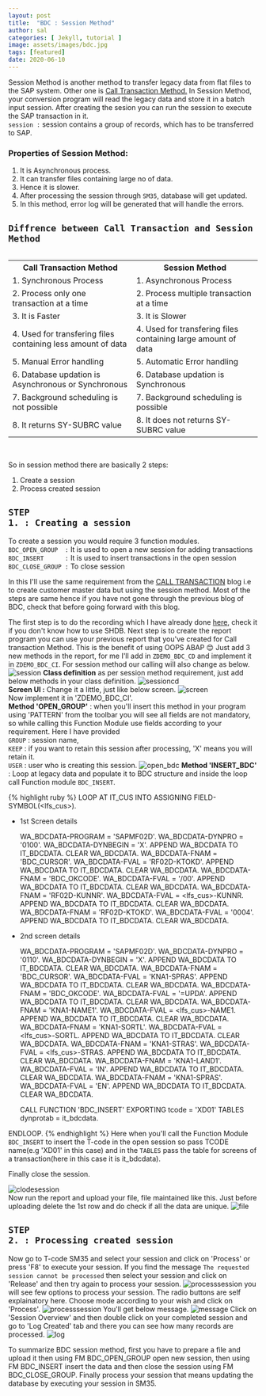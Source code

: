```yaml
---
layout: post
title:  "BDC : Session Method"
author: sal
categories: [ Jekyll, tutorial ]
image: assets/images/bdc.jpg
tags: [featured]
date: 2020-06-10
---
```

Session Method is another method to transfer legacy data from flat files to the SAP system. Other one is <a href="/bdc#call">Call Transaction Method.</a> In Session Method, your conversion program will read the legacy data and store it in a batch input session. After creating the sesion you can run the session to execute the SAP transaction in it.<br>
`session :` session contains a group of records, which has to be transferred to SAP.

### Properties of Session Method:
1. It is Asynchronous process.
2. It can transfer files containing large no of data.
3. Hence it is slower.
4. After processing the session through `SM35`, database will get updated.
5. In this method, error log will be generated that will handle the errors.

## `Diffrence between Call Transaction and Session Method`
<div style='display:grid;'>
<table style="width:100%">
  <tr>
    <th>Call Transaction Method</th>
    <th>Session Method</th>
  </tr>
  <tr>
    <td>1. Synchronous Process</td>
    <td>1. Asynchronous Process</td>
  </tr>
    <tr>
    <td>2. Process only one transaction at a time</td>
    <td>2. Process multiple transaction at a time</td>
  </tr>
  <tr>
    <td>3. It is Faster</td>
    <td>3. It is Slower</td>
  </tr>
  <tr>
    <td>4. Used for transfering files containing less amount of data</td>
    <td>4. Used for transfering files containing large amount of data</td>
  </tr>
  <tr>
    <td>5. Manual Error handling </td>
    <td>5. Automatic Error handling</td>
  </tr>
  <tr>
    <td>6. Database updation is Asynchronous or Synchronous</td>
    <td>6. Database updation is Synchronous</td>
  </tr>
  <tr>
    <td>7. Background scheduling is not possible</td>
    <td>7. Background scheduling is possible</td>
  </tr>
  <tr>
    <td>8. It returns SY-SUBRC value</td>
    <td>8. It does not returns SY-SUBRC value</td>
  </tr>
</table>
</div>

<br>So in session method there are basically 2 steps:
1. Create a session
2. Process created session

## <code class="highlighter-rouge">STEP 1. : Creating a session</code>

To create a session you would require 3 function modules.<br>
`BDC_OPEN_GROUP  :` It is used to open a new session for adding transactions<br>
`BDC_INSERT      :` It is used to insert transactions in the open session<br>
`BDC_CLOSE_GROUP :` To close session<br>

In this I'll use the same requirement from the <a href="/bdc#requirement">CALL TRANSACTION</a> blog i.e to create customer master data but using the session method. Most of the steps are same hence if you have not gone through the previous blog of BDC, check that before going forward with this blog.

The first step is to do the recording which I have already done <a href="/bdc#recording">here,</a> check it if you don't know how to use SHDB. 
Next step is to create the report program you can use your previous report that you've created for Call transaction Method. This is the benefit of using OOPS ABAP &#128522; Just add 3 new methods in the report, for me I'll add in `ZDEMO_BDC_CD` and implement it in `ZDEMO_BDC_CI`.
For session method our calling will also change as below.
![session](https://lh3.googleusercontent.com/pw/ACtC-3eeFuNvqzmM46G1O1FBknGXHlt0fV5I-kS3H1qtRFDdmwHYkKk9aXHLZnHU9n-MQMExMVt-k4Ak_boOzPLXRxqgFcgpYQUnhYpxxPH1V4A51oC8sC00P_PFVO7xXHwigGfVBkdC4xlRYM9w8SGq22qv=w1040-h626-no?authuser=0)
**Class definition** as per session method requirement, just add below methods in your class definition.
![sessioncd](https://lh3.googleusercontent.com/pw/ACtC-3e-Dl5NFeGEGo77fTWP88gPxawOJ47-7BcgJrVP3ZN9CkLSgB_SltT1VPXvQpfHXcUIKttinXn3H0ONzZk_caOiUAr97bIUiq_FOaeXou84ummIZMSbgfLQDIlAuf9V8zwSR9Sik1U9574LLD6mN0Zw=w561-h788-no?authuser=0)
<br><strong>Screen UI :</strong> Change it a little, just like below screen.
![screen](https://lh3.googleusercontent.com/pw/ACtC-3ev-sasnkAQh5rUNmwobhy7olMwYcAIPJtL8m2LWVexE1bkbshjxIGqslO1YiVD2mSgmW-G_ADPl9S7sNKcqC_M8Aez_Oh5kEqhyiMm_KQ5n84F1kIRJtrhaqLkxunO8BruxxmwhHSDpXyHSXpIW1K9=w1054-h626-no?authuser=0)
<br>Now implement it in 'ZDEMO_BDC_CI'.<br>
**Method 'OPEN_GROUP'** : when you'll insert this method in your program using 'PATTERN' from the toolbar you will see all fields are not mandatory, so while calling this Function Module use fields according to your requirement. 
Here I have provided 
<br><code class="highlighter-rouge">GROUP</code> : session name, 
<br><code class="highlighter-rouge">KEEP</code> : if you want to retain this session after processing, 'X' means you will retain it.
<br><code class="highlighter-rouge">USER</code> : user who is creating this session.
![open_bdc](https://lh3.googleusercontent.com/pw/ACtC-3c_7QaPwEucZjZfwSAQkxOHLnesvS89tFnFu42mA51cTejj_tjiZGzoXNvSVWvD2ZQ2r9bZ4wZRDHUzJYRAq70FkEh3xr___X69Gcfzl9npRqUpI3Q42B45LsXS96zw7YrV0eguJqMhirbHCccNch_7=w1030-h364-no?authuser=0)
**Method 'INSERT_BDC'** : Loop at legacy data and populate it to BDC structure and inside the loop call Function module `BDC_INSERT`.

<!-- <div class="highlighter-rouge"> -->
<!-- <div class="highlight"> -->
<!-- <pre class="highlight"> -->
<!-- <code> -->
{% highlight ruby %}
LOOP AT IT_CUS INTO ASSIGNING FIELD-SYMBOL(<lfs_cus>).

* 1st Screen details

    WA_BDCDATA-PROGRAM = 'SAPMF02D'. 
    WA_BDCDATA-DYNPRO = '0100'. 
    WA_BDCDATA-DYNBEGIN = 'X'. 
    APPEND WA_BDCDATA TO IT_BDCDATA. 
    CLEAR WA_BDCDATA.
    WA_BDCDATA-FNAM = 'BDC_CURSOR'. 
    WA_BDCDATA-FVAL = 'RF02D-KTOKD'. 
    APPEND WA_BDCDATA TO IT_BDCDATA. 
    CLEAR WA_BDCDATA.
    WA_BDCDATA-FNAM = 'BDC_OKCODE'.
    WA_BDCDATA-FVAL = '/00'.
    APPEND WA_BDCDATA TO IT_BDCDATA. 
    CLEAR WA_BDCDATA.
    WA_BDCDATA-FNAM = 'RF02D-KUNNR'. 
    WA_BDCDATA-FVAL = <lfs_cus>-KUNNR. 
    APPEND WA_BDCDATA TO IT_BDCDATA. 
    CLEAR WA_BDCDATA.
    WA_BDCDATA-FNAM = 'RF02D-KTOKD'. 
    WA_BDCDATA-FVAL = '0004'.
    APPEND WA_BDCDATA TO IT_BDCDATA. 
    CLEAR WA_BDCDATA.

* 2nd screen details

    WA_BDCDATA-PROGRAM = 'SAPMF02D'. 
    WA_BDCDATA-DYNPRO = '0110'.
    WA_BDCDATA-DYNBEGIN = 'X'. 
    APPEND WA_BDCDATA TO IT_BDCDATA. 
    CLEAR WA_BDCDATA.
    WA_BDCDATA-FNAM = 'BDC_CURSOR'. 
    WA_BDCDATA-FVAL = 'KNA1-SPRAS'. 
    APPEND WA_BDCDATA TO IT_BDCDATA. 
    CLEAR WA_BDCDATA.
    WA_BDCDATA-FNAM = 'BDC_OKCODE'. 
    WA_BDCDATA-FVAL = '=UPDA'. 
    APPEND WA_BDCDATA TO IT_BDCDATA.
    CLEAR WA_BDCDATA.
    WA_BDCDATA-FNAM = 'KNA1-NAME1'. 
    WA_BDCDATA-FVAL = <lfs_cus>-NAME1. 
    APPEND WA_BDCDATA TO IT_BDCDATA. 
    CLEAR WA_BDCDATA.
    WA_BDCDATA-FNAM = 'KNA1-SORTL'. 
    WA_BDCDATA-FVAL = <lfs_cus>-SORTL. 
    APPEND WA_BDCDATA TO IT_BDCDATA. 
    CLEAR WA_BDCDATA.
    WA_BDCDATA-FNAM = 'KNA1-STRAS'. 
    WA_BDCDATA-FVAL = <lfs_cus>-STRAS. 
    APPEND WA_BDCDATA TO IT_BDCDATA. 
    CLEAR WA_BDCDATA.
    WA_BDCDATA-FNAM = 'KNA1-LAND1'. 
    WA_BDCDATA-FVAL = 'IN'.
    APPEND WA_BDCDATA TO IT_BDCDATA. 
    CLEAR WA_BDCDATA.
    WA_BDCDATA-FNAM = 'KNA1-SPRAS'. 
    WA_BDCDATA-FVAL = 'EN'.
    APPEND WA_BDCDATA TO IT_BDCDATA. 
    CLEAR WA_BDCDATA.

    CALL FUNCTION 'BDC_INSERT'
        EXPORTING
            tcode     = 'XD01'
        TABLES
            dynprotab = it_bdcdata.

ENDLOOP.
{% endhighlight %}
Here when you'll call the Function Module `BDC_INSERT` to insert the T-code in the open session so pass TCODE name(e.g 'XD01' in this case) and in the `TABLES` pass the table for screens of a transaction(here in this case it is it_bdcdata).

Finally close the session.

![clodesession](https://lh3.googleusercontent.com/pw/ACtC-3cEb4duH_rrzndeaYxmCnNuPtfTzgSw6l_JAfwdP-US7vP9ZPz4pD2gTplTxRlkyKkto07n9jEP7sXsgUydKUVPXpQU36ag22SeRgyuLuC0cdVrNxMazb_NobTSfKngbRggauBWh7hQqjwLIv5R3hTd=w1032-h276-no?authuser=0)
<br>Now run the report and upload your file, file maintained like this. Just before uploading delete the 1st row and do check if all the data are unique.
![file](https://lh3.googleusercontent.com/pw/ACtC-3cZuO4jF01kva2-aUhdHYj5T1ZXKWG3TS6eJBV4LktN73yGfGwDb29EnxdR7JxTVvUa6JlZgzhcNivnxO0y1XOP4u77t2tE3laMuhORYxyl_xyfrAViP-4b9qlf2Rc7XBlo0T4edgj74NTU0BNkr90O=w570-h212-no?authuser=0)

## <code class="highlighter-rouge">STEP 2. : Processing created session</code>

Now go to T-code SM35 and select your session and click on 'Process' or press 'F8' to execute your session. If you find the message `The requested session cannot be processed` then select your session and click on 'Release' and then try again to process your session.
![processsession](https://lh3.googleusercontent.com/pw/ACtC-3fMFHQJXiq4ybngrPUEJJTAwgqtn1Xo6OXhv4y5JPC4NXWG8VH-0xlQ3q1n24Y_SOEkiC95ENqRLip3x0TmmZaiqrJMiRlZRJHXBb0kbB7cQOcQgXI4GAdjLBXZ2i7rRv5J3I14ooBOwx_tbbgl9MEv=w1440-h359-no?authuser=0)
you will see few options to process your session. The radio buttons are self explainatory here. Choose mode according to your wish and click on 'Process'.
![processsession](https://lh3.googleusercontent.com/pw/ACtC-3fOpTF3ahwwbdPjL9AsdDDVqhj2EMv2kO4DtvRecethqH2Su2COMaN_zp8Pn22HGXQod4kY1DZXG-AkPJ7SrWY51aDM1OSlbkE4-ZPVHrnxQVpIt9TTo3oGkCbV49CS9jzsT_n03VfZ5yruT8QTmOQI=w982-h482-no?authuser=0)
You'll get below message.
![message](https://lh3.googleusercontent.com/pw/ACtC-3dnF-7mKdem6J7Iwo3lynb9bZKzuWDY-tIrV68D1GAiwBsO4VQzIBeTZmiD6SsOFbzjF_-yU0zfXAZxwqYFsGg7JTve91XRt_Ekwe9cwfevk-yKOUj7jqqgxyych3pyEaXjHdMcyZa9KfqF9XjnuFVh=w870-h270-no?authuser=0)
Click on 'Session Overview' and then double click on your completed session and go to 'Log Created' tab and there you can see how many records are processed.
![log](https://lh3.googleusercontent.com/pw/ACtC-3fJ0ZmPCIaIeZI4dwmsIDPrGu-m1_2ipONvFs1MDcnVZrEz_BXSNaohbTjn6m6wrXHLPAyPDfxdod2iKjoIb-ivJhWN49KSw8GulaQnox3aqcgoJSyhCA0k8FBmUteyAyt5VBC6rQi2kjiuEodT3VOU=w1034-h468-no?authuser=0)

To summarize BDC session method, first you have to prepare a file and upload it then using FM BDC_OPEN_GROUP open new session, then using FM BDC_INSERT insert the data and then close the session using FM BDC_CLOSE_GROUP. Finally process your session that means updating the database by executing your session in SM35.